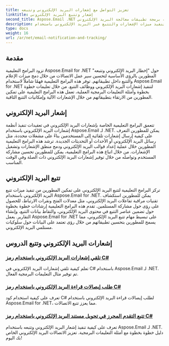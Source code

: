 ```yaml
---
title: تعزيز التواصل مع إشعارات البريد الإلكتروني وتتبعه
linktitle: إشعار وتتبع البريد الإلكتروني
second_title: Aspose.Email .NET واجهة برمجة تطبيقات معالجة البريد الإلكتروني
description: قم بتنفيذ ميزات الإشعارات والتتبع عبر البريد الإلكتروني باستخدام Aspose.Email لبرامج .NET التعليمية. قم بأتمتة الإشعارات واحصل على رؤى حول تفاعلات مستلمي البريد الإلكتروني.
type: docs
weight: 16
url: /ar/net/email-notification-and-tracking/
---
```


## مقدمة

تزود البرامج التعليمية Aspose.Email for .NET حول "إخطار البريد الإلكتروني وتتبعه" المطورين بالرؤى الأساسية لتحسين سير عمل الاتصالات من خلال دمج ميزات الإعلام والتتبع داخل تطبيقاتهم. توفر هذه البرامج التعليمية فهمًا شاملاً لاستخدام Aspose.Email for .NET لتنفيذ إشعارات البريد الإلكتروني ووظائف التتبع. من خلال تعليمات خطوة بخطوة وأمثلة التعليمات البرمجية العملية، تعمل هذه البرامج التعليمية على تمكين المطورين من الارتقاء بتطبيقاتهم من خلال الإشعارات الآلية وإمكانيات التتبع الثاقبة.

## إشعار البريد الإلكتروني

تتعمق البرامج التعليمية الخاصة بإشعارات البريد الإلكتروني في تعقيدات تنفيذ أنظمة إشعارات البريد الإلكتروني باستخدام Aspose.Email لـ .NET. يمكن للمطورين التعرف على كيفية إرسال إشعارات تلقائية إلى المستخدمين بناءً على مشغلات محددة، مثل رسائل البريد الإلكتروني أو الأحداث أو التحديثات الجديدة. ترشد هذه البرامج التعليمية المطورين خلال عملية إعداد قوالب البريد الإلكتروني ودمج منطق الإشعارات وتشغيل الإشعارات. من خلال اتباع هذه البرامج التعليمية، يمكن للمطورين تحسين مشاركة المستخدم وتواصله من خلال توفير إشعارات البريد الإلكتروني ذات الصلة وفي الوقت المناسب.

## تتبع البريد الإلكتروني

تركز البرامج التعليمية لتتبع البريد الإلكتروني على تمكين المطورين من تنفيذ ميزات تتبع البريد الإلكتروني باستخدام Aspose.Email for .NET. يمكن للمطورين استكشاف تقنيات مراقبة تفاعلات البريد الإلكتروني، مثل معدلات الفتح ونقرات الارتباط، للحصول على رؤى حول مشاركة المستلمين. تقدم هذه البرامج التعليمية إرشادات خطوة بخطوة حول تضمين عناصر التتبع في محتوى البريد الإلكتروني، والتقاط بيانات التتبع، وإنشاء التقارير. يعمل Aspose.Email for .NET على تبسيط مهام تتبع البريد الإلكتروني، مما يسمح للمطورين بتحسين تطبيقاتهم من خلال رؤى تعتمد على البيانات حول سلوكيات مستلمي البريد الإلكتروني.

## إشعارات البريد الإلكتروني وتتبع الدروس
### [تلقي إشعارات البريد الإلكتروني باستخدام رمز C#](./receiving-email-notifications-with-csharp-code/)
تعلم كيفية تلقي إشعارات البريد الإلكتروني في C# باستخدام Aspose.Email لـ .NET. تم توفير مثال التعليمات البرمجية الفعال.
### [طلب إيصالات قراءة البريد الإلكتروني باستخدام رمز C#](./requesting-email-read-receipts-using-csharp-code/)
تعرف على كيفية استخدام كود C# لطلب إيصالات قراءة البريد الإلكتروني باستخدام Aspose.Email for .NET، مما يعزز تتبع الاتصالات.
### [تتبع التقدم المحرز في تحويل مستند البريد الإلكتروني باستخدام رمز C#](./tracking-email-document-conversion-progress-with-csharp-code/)
تعرف على كيفية تنفيذ إشعار البريد الإلكتروني وتتبعه باستخدام Aspose.Email لـ .NET. دليل خطوة بخطوة مع أمثلة التعليمات البرمجية. تعزيز الاتصالات البريد الإلكتروني الخاص بك اليوم!